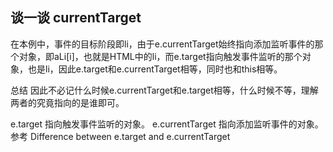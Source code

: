 

## 谈一谈 currentTarget

在本例中，事件的目标阶段即li，由于e.currentTarget始终指向添加监听事件的那个对象，即aLi[i]，也就是HTML中的li，而e.target指向触发事件监听的那个对象，也是li，因此e.target和e.currentTarget相等，同时也和this相等。

总结
因此不必记什么时候e.currentTarget和e.target相等，什么时候不等，理解两者的究竟指向的是谁即可。

e.target 指向触发事件监听的对象。
e.currentTarget 指向添加监听事件的对象。
参考
Difference between e.target and e.currentTarget

